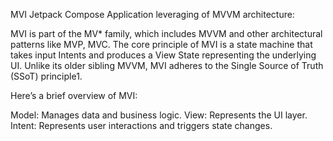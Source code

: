 MVI Jetpack Compose Application leveraging of MVVM architecture:

MVI is part of the MV* family, which includes MVVM and other architectural patterns like MVP, MVC. 
The core principle of MVI is a state machine that takes input Intents and produces a View State representing the underlying UI. 
Unlike its older sibling MVVM, MVI adheres to the Single Source of Truth (SSoT) principle1.

Here’s a brief overview of MVI:

Model: Manages data and business logic.
View: Represents the UI layer.
Intent: Represents user interactions and triggers state changes.
